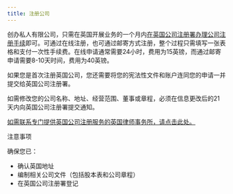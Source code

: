 ```yaml
---
title: 注册公司
---
```


创办私人有限公司，只需在英国开展业务的一个月内[在英国公司注册署办理公司注册手续](https://www.gov.uk/register-as-an-overseas-company)即可。可通过在线注册，也可通过邮寄方式注册，整个过程只需填写一张表格和支付一次性手续费。在线申请通常需要24小时，费用为15英镑，而通过邮寄申请需要8-10天时间，费用为40英镑。

如果您是首次注册英国公司，您还需要将您的宪法性文件和账户连同您的申请一并提交给英国公司注册署。

如需修改您的公司名称、地址、经营范围、董事或章程，必须在信息更改后的21天内向英国公司注册署提交通知。

[如需联系专门提供英国公司注册服务的英国律师事务所，请点击此处。](https://www.gov.uk/government/uploads/system/uploads/attachment_data/file/524056/Investor_Support_Directory_of_UK_Advisory_Network_May_2016.pdf)

注意事项

确保您已：

-	确认英国地址
-	编制相关公司文件（包括股本表和公司章程）
-	在英国公司注册署登记
